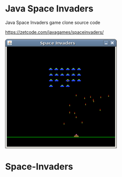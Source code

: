 # Java Space Invaders
Java Space Invaders game clone source code 

https://zetcode.com/javagames/spaceinvaders/

![Space Invaders screenshot](spaceinvaders.png)

# Space-Invaders
